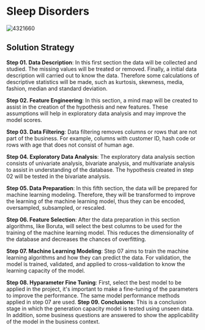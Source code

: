 # Sleep Disorders
![4321660](https://github.com/matheuscamposmt/sleep-disorders/assets/69912320/73dc279f-d1d2-4f35-87b5-7418e7b4a894)

## Solution Strategy
**Step 01. Data Description**: In this first section the data will be collected and studied. The missing values will be treated or removed. Finally, a initial data description will carried out to know the data. Therefore some calculations of descriptive statistics will be made, such as kurtosis, skewness, media, fashion, median and standard deviation.

**Step 02. Feature Engineering**: In this section, a mind map will be created to assist in the creation of the hypothesis and new features. These assumptions will help in exploratory data analysis and may improve the model scores.

**Step 03. Data Filtering**: Data filtering removes columns or rows that are not part of the business. For example, columns with customer ID, hash code or rows with age that does not consist of human age.

**Step 04. Exploratory Data Analysis**: The exploratory data analysis section consists of univariate analysis, bivariate analysis, and multivariate analysis to assist in understanding of the database. The hypothesis created in step 02 will be tested in the bivariate analysis.

**Step 05. Data Preparation**: In this fifth section, the data will be prepared for machine learning modeling. Therefore, they will be transformed to improve the learning of the machine learning model, thus they can be encoded, oversampled, subsampled, or rescaled.

**Step 06. Feature Selection**: After the data preparation in this section algorithms, like Boruta, will select the best columns to be used for the training of the machine learning model. This reduces the dimensionality of the database and decreases the chances of overfitting.

**Step 07. Machine Learning Modeling**: Step 07 aims to train the machine learning algorithms and how they can predict the data. For validation, the model is trained, validated, and applied to cross-validation to know the learning capacity of the model.

**Step 08. Hyparameter Fine Tuning**: First, select the best model to be applied in the project, it's important to make a fine-tuning of the parameters to improve the performance. The same model performance methods applied in step 07 are used.
**Step 09. Conclusions**: This is a conclusion stage in which the generation capacity model is tested using unseen data. In addition, some business questions are answered to show the applicability of the model in the business context.

